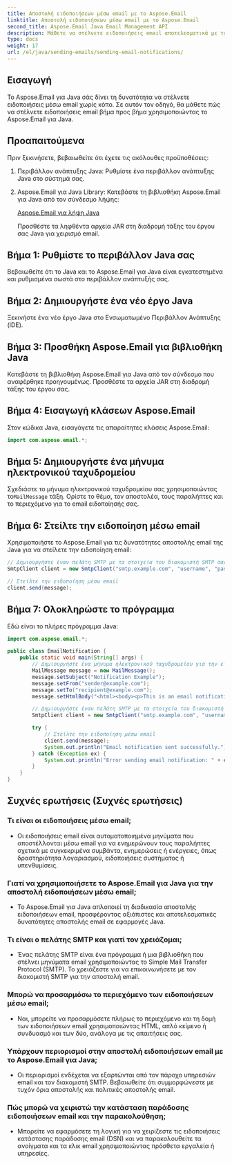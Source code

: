 ```yaml
---
title: Αποστολή ειδοποιήσεων μέσω email με το Aspose.Email
linktitle: Αποστολή ειδοποιήσεων μέσω email με το Aspose.Email
second_title: Aspose.Email Java Email Management API
description: Μάθετε να στέλνετε ειδοποιήσεις email αποτελεσματικά με το Aspose.Email για Java. Ένας περιεκτικός οδηγός με παραδείγματα κώδικα και συχνές ερωτήσεις για απρόσκοπτη επικοινωνία.
type: docs
weight: 17
url: /el/java/sending-emails/sending-email-notifications/
---
```


## Εισαγωγή

Το Aspose.Email για Java σάς δίνει τη δυνατότητα να στέλνετε ειδοποιήσεις μέσω email χωρίς κόπο. Σε αυτόν τον οδηγό, θα μάθετε πώς να στέλνετε ειδοποιήσεις email βήμα προς βήμα χρησιμοποιώντας το Aspose.Email για Java.

## Προαπαιτούμενα

Πριν ξεκινήσετε, βεβαιωθείτε ότι έχετε τις ακόλουθες προϋποθέσεις:

1. Περιβάλλον ανάπτυξης Java: Ρυθμίστε ένα περιβάλλον ανάπτυξης Java στο σύστημά σας.

2. Aspose.Email για Java Library: Κατεβάστε τη βιβλιοθήκη Aspose.Email για Java από τον σύνδεσμο λήψης:

   [Aspose.Email για λήψη Java](https://releases.aspose.com/email/java/)

   Προσθέστε τα ληφθέντα αρχεία JAR στη διαδρομή τάξης του έργου σας Java για χειρισμό email.

## Βήμα 1: Ρυθμίστε το περιβάλλον Java σας

Βεβαιωθείτε ότι το Java και το Aspose.Email για Java είναι εγκατεστημένα και ρυθμισμένα σωστά στο περιβάλλον ανάπτυξής σας.

## Βήμα 2: Δημιουργήστε ένα νέο έργο Java

Ξεκινήστε ένα νέο έργο Java στο Ενσωματωμένο Περιβάλλον Ανάπτυξης (IDE).

## Βήμα 3: Προσθήκη Aspose.Email για βιβλιοθήκη Java

Κατεβάστε τη βιβλιοθήκη Aspose.Email για Java από τον σύνδεσμο που αναφέρθηκε προηγουμένως. Προσθέστε τα αρχεία JAR στη διαδρομή τάξης του έργου σας.

## Βήμα 4: Εισαγωγή κλάσεων Aspose.Email

Στον κώδικα Java, εισαγάγετε τις απαραίτητες κλάσεις Aspose.Email:

```java
import com.aspose.email.*;
```

## Βήμα 5: Δημιουργήστε ένα μήνυμα ηλεκτρονικού ταχυδρομείου

Σχεδιάστε το μήνυμα ηλεκτρονικού ταχυδρομείου σας χρησιμοποιώντας το`MailMessage` τάξη. Ορίστε το θέμα, τον αποστολέα, τους παραλήπτες και το περιεχόμενο για το email ειδοποίησής σας.

## Βήμα 6: Στείλτε την ειδοποίηση μέσω email

Χρησιμοποιήστε το Aspose.Email για τις δυνατότητες αποστολής email της Java για να στείλετε την ειδοποίηση email:

```java
// Δημιουργήστε έναν πελάτη SMTP με τα στοιχεία του διακομιστή SMTP σας
SmtpClient client = new SmtpClient("smtp.example.com", "username", "password");

// Στείλτε την ειδοποίηση μέσω email
client.send(message);
```

## Βήμα 7: Ολοκληρώστε το πρόγραμμα

Εδώ είναι το πλήρες πρόγραμμα Java:

```java
import com.aspose.email.*;

public class EmailNotification {
    public static void main(String[] args) {
        // Δημιουργήστε ένα μήνυμα ηλεκτρονικού ταχυδρομείου για την ειδοποίηση
        MailMessage message = new MailMessage();
        message.setSubject("Notification Example");
        message.setFrom("sender@example.com");
        message.setTo("recipient@example.com");
        message.setHtmlBody("<html><body><p>This is an email notification.</p></body></html>");

        // Δημιουργήστε έναν πελάτη SMTP με τα στοιχεία του διακομιστή SMTP σας
        SmtpClient client = new SmtpClient("smtp.example.com", "username", "password");

        try {
            // Στείλτε την ειδοποίηση μέσω email
            client.send(message);
            System.out.println("Email notification sent successfully.");
        } catch (Exception ex) {
            System.out.println("Error sending email notification: " + ex.getMessage());
        }
    }
}
```

## Συχνές ερωτήσεις (Συχνές ερωτήσεις)

### Τι είναι οι ειδοποιήσεις μέσω email;
   - Οι ειδοποιήσεις email είναι αυτοματοποιημένα μηνύματα που αποστέλλονται μέσω email για να ενημερώνουν τους παραλήπτες σχετικά με συγκεκριμένα συμβάντα, ενημερώσεις ή ενέργειες, όπως δραστηριότητα λογαριασμού, ειδοποιήσεις συστήματος ή υπενθυμίσεις.

### Γιατί να χρησιμοποιήσετε το Aspose.Email για Java για την αποστολή ειδοποιήσεων μέσω email;
   - Το Aspose.Email για Java απλοποιεί τη διαδικασία αποστολής ειδοποιήσεων email, προσφέροντας αξιόπιστες και αποτελεσματικές δυνατότητες αποστολής email σε εφαρμογές Java.

### Τι είναι ο πελάτης SMTP και γιατί τον χρειάζομαι;
   - Ένας πελάτης SMTP είναι ένα πρόγραμμα ή μια βιβλιοθήκη που στέλνει μηνύματα email χρησιμοποιώντας το Simple Mail Transfer Protocol (SMTP). Το χρειάζεστε για να επικοινωνήσετε με τον διακομιστή SMTP για την αποστολή email.

### Μπορώ να προσαρμόσω το περιεχόμενο των ειδοποιήσεων μέσω email;
   - Ναι, μπορείτε να προσαρμόσετε πλήρως το περιεχόμενο και τη δομή των ειδοποιήσεων email χρησιμοποιώντας HTML, απλό κείμενο ή συνδυασμό και των δύο, ανάλογα με τις απαιτήσεις σας.

### Υπάρχουν περιορισμοί στην αποστολή ειδοποιήσεων email με το Aspose.Email για Java;
   - Οι περιορισμοί ενδέχεται να εξαρτώνται από τον πάροχο υπηρεσιών email και τον διακομιστή SMTP. Βεβαιωθείτε ότι συμμορφώνεστε με τυχόν όρια αποστολής και πολιτικές αποστολής email.

### Πώς μπορώ να χειριστώ την κατάσταση παράδοσης ειδοποιήσεων email και την παρακολούθηση;
   - Μπορείτε να εφαρμόσετε τη λογική για να χειρίζεστε τις ειδοποιήσεις κατάστασης παράδοσης email (DSN) και να παρακολουθείτε τα ανοίγματα και τα κλικ email χρησιμοποιώντας πρόσθετα εργαλεία ή υπηρεσίες.